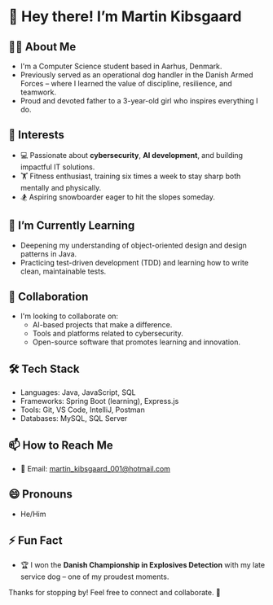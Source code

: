 # 👋 Hey there! I’m Martin Kibsgaard

## 👨‍💻 About Me
- I'm a Computer Science student based in Aarhus, Denmark.
- Previously served as an operational dog handler in the Danish Armed Forces – where I learned the value of discipline, resilience, and teamwork.
- Proud and devoted father to a 3-year-old girl who inspires everything I do.

## 👀 Interests
- 💻 Passionate about **cybersecurity**, **AI development**, and building impactful IT solutions.
- 🏋️ Fitness enthusiast, training six times a week to stay sharp both mentally and physically.
- 🏂 Aspiring snowboarder eager to hit the slopes someday.

## 🌱 I’m Currently Learning
- Deepening my understanding of object-oriented design and design patterns in Java.
- Practicing test-driven development (TDD) and learning how to write clean, maintainable tests.

## 🤝 Collaboration
- I'm looking to collaborate on:
  - AI-based projects that make a difference.
  - Tools and platforms related to cybersecurity.
  - Open-source software that promotes learning and innovation.

## 🛠 Tech Stack
- Languages: Java, JavaScript, SQL
- Frameworks: Spring Boot (learning), Express.js
- Tools: Git, VS Code, IntelliJ, Postman
- Databases: MySQL, SQL Server

## 📫 How to Reach Me
- 📧 Email: martin_kibsgaard_001@hotmail.com

## 😄 Pronouns
- He/Him

## ⚡ Fun Fact
- 🏆 I won the **Danish Championship in Explosives Detection** with my late service dog – one of my proudest moments.

Thanks for stopping by! Feel free to connect and collaborate. 🚀
